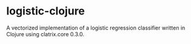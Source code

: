 logistic-clojure
================

A vectorized implementation of a logistic regression classifier written in Clojure using clatrix.core 0.3.0.

